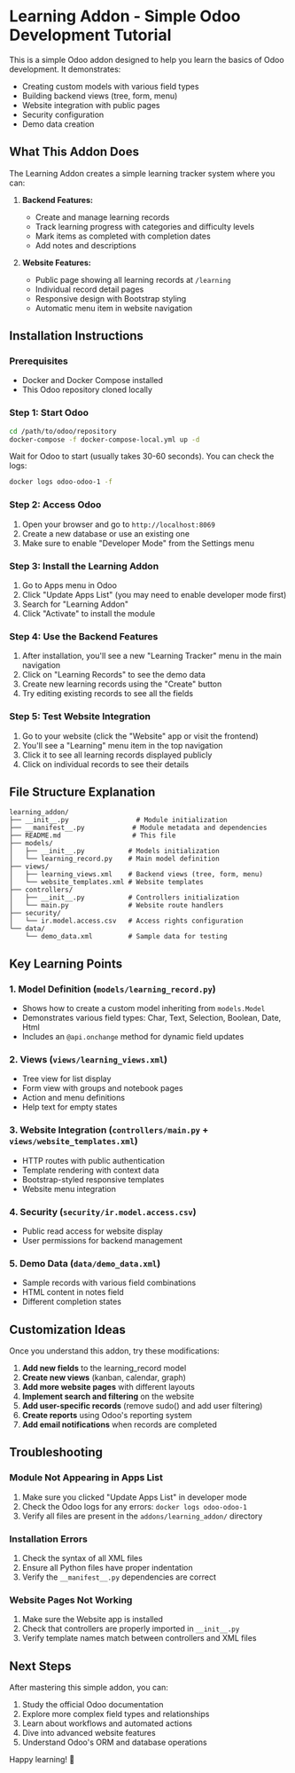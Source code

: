# Learning Addon - Simple Odoo Development Tutorial

This is a simple Odoo addon designed to help you learn the basics of Odoo development. It demonstrates:

- Creating custom models with various field types
- Building backend views (tree, form, menu)
- Website integration with public pages
- Security configuration
- Demo data creation

## What This Addon Does

The Learning Addon creates a simple learning tracker system where you can:

1. **Backend Features:**
   - Create and manage learning records
   - Track learning progress with categories and difficulty levels
   - Mark items as completed with completion dates
   - Add notes and descriptions

2. **Website Features:**
   - Public page showing all learning records at `/learning`
   - Individual record detail pages
   - Responsive design with Bootstrap styling
   - Automatic menu item in website navigation

## Installation Instructions

### Prerequisites
- Docker and Docker Compose installed
- This Odoo repository cloned locally

### Step 1: Start Odoo
```bash
cd /path/to/odoo/repository
docker-compose -f docker-compose-local.yml up -d
```

Wait for Odoo to start (usually takes 30-60 seconds). You can check the logs:
```bash
docker logs odoo-odoo-1 -f
```

### Step 2: Access Odoo
1. Open your browser and go to `http://localhost:8069`
2. Create a new database or use an existing one
3. Make sure to enable "Developer Mode" from the Settings menu

### Step 3: Install the Learning Addon
1. Go to Apps menu in Odoo
2. Click "Update Apps List" (you may need to enable developer mode first)
3. Search for "Learning Addon"
4. Click "Activate" to install the module

### Step 4: Use the Backend Features
1. After installation, you'll see a new "Learning Tracker" menu in the main navigation
2. Click on "Learning Records" to see the demo data
3. Create new learning records using the "Create" button
4. Try editing existing records to see all the fields

### Step 5: Test Website Integration
1. Go to your website (click the "Website" app or visit the frontend)
2. You'll see a "Learning" menu item in the top navigation
3. Click it to see all learning records displayed publicly
4. Click on individual records to see their details

## File Structure Explanation

```
learning_addon/
├── __init__.py                 # Module initialization
├── __manifest__.py            # Module metadata and dependencies
├── README.md                  # This file
├── models/
│   ├── __init__.py           # Models initialization
│   └── learning_record.py    # Main model definition
├── views/
│   ├── learning_views.xml    # Backend views (tree, form, menu)
│   └── website_templates.xml # Website templates
├── controllers/
│   ├── __init__.py           # Controllers initialization
│   └── main.py               # Website route handlers
├── security/
│   └── ir.model.access.csv   # Access rights configuration
└── data/
    └── demo_data.xml         # Sample data for testing
```

## Key Learning Points

### 1. Model Definition (`models/learning_record.py`)
- Shows how to create a custom model inheriting from `models.Model`
- Demonstrates various field types: Char, Text, Selection, Boolean, Date, Html
- Includes an `@api.onchange` method for dynamic field updates

### 2. Views (`views/learning_views.xml`)
- Tree view for list display
- Form view with groups and notebook pages
- Action and menu definitions
- Help text for empty states

### 3. Website Integration (`controllers/main.py` + `views/website_templates.xml`)
- HTTP routes with public authentication
- Template rendering with context data
- Bootstrap-styled responsive templates
- Website menu integration

### 4. Security (`security/ir.model.access.csv`)
- Public read access for website display
- User permissions for backend management

### 5. Demo Data (`data/demo_data.xml`)
- Sample records with various field combinations
- HTML content in notes field
- Different completion states

## Customization Ideas

Once you understand this addon, try these modifications:

1. **Add new fields** to the learning_record model
2. **Create new views** (kanban, calendar, graph)
3. **Add more website pages** with different layouts
4. **Implement search and filtering** on the website
5. **Add user-specific records** (remove sudo() and add user filtering)
6. **Create reports** using Odoo's reporting system
7. **Add email notifications** when records are completed

## Troubleshooting

### Module Not Appearing in Apps List
1. Make sure you clicked "Update Apps List" in developer mode
2. Check the Odoo logs for any errors: `docker logs odoo-odoo-1`
3. Verify all files are present in the `addons/learning_addon/` directory

### Installation Errors
1. Check the syntax of all XML files
2. Ensure all Python files have proper indentation
3. Verify the `__manifest__.py` dependencies are correct

### Website Pages Not Working
1. Make sure the Website app is installed
2. Check that controllers are properly imported in `__init__.py`
3. Verify template names match between controllers and XML files

## Next Steps

After mastering this simple addon, you can:

1. Study the official Odoo documentation
2. Explore more complex field types and relationships
3. Learn about workflows and automated actions
4. Dive into advanced website features
5. Understand Odoo's ORM and database operations

Happy learning! 🚀
